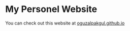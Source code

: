 # My Personel Website

You can check out this website at [oguzalpakgul.github.io](https://oguzalpakgul.github.io/)
